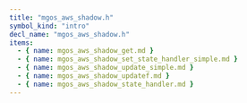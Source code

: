 ```yaml
---
title: "mgos_aws_shadow.h"
symbol_kind: "intro"
decl_name: "mgos_aws_shadow.h"
items:
  - { name: mgos_aws_shadow_get.md }
  - { name: mgos_aws_shadow_set_state_handler_simple.md }
  - { name: mgos_aws_shadow_update_simple.md }
  - { name: mgos_aws_shadow_updatef.md }
  - { name: mgos_aws_shadow_state_handler.md }
---
```



